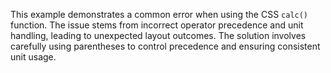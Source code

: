 This example demonstrates a common error when using the CSS `calc()` function. The issue stems from incorrect operator precedence and unit handling, leading to unexpected layout outcomes. The solution involves carefully using parentheses to control precedence and ensuring consistent unit usage.
